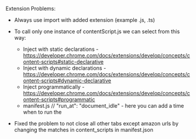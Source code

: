 Extension Problems:

- Always use import with added extension (example .js, .ts)

- To call only one instance of contentScript.js we can select from this way:
  - Inject with static declarations - https://developer.chrome.com/docs/extensions/develop/concepts/content-scripts#static-declarative
  - Inject with dynamic declarations - https://developer.chrome.com/docs/extensions/develop/concepts/content-scripts#dynamic-declarative
  - Inject programmatically - https://developer.chrome.com/docs/extensions/develop/concepts/content-scripts#programmatic
  - manifest.js // "run_at": "document_idle" - here you can add a time when to run the

- Fixed the problem to not close all other tabs except amazon urls by changing the matches in content_scripts in manifest.json